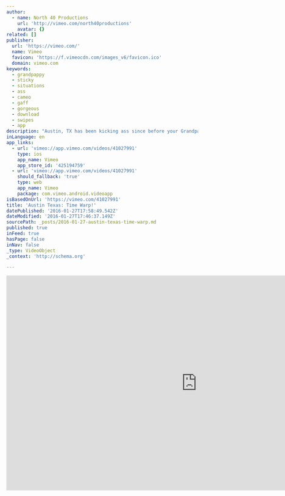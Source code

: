 ```yaml
---
author:
  - name: North 40 Productions
    url: 'http://vimeo.com/north40productions'
    avatar: {}
related: []
publisher:
  url: 'https://vimeo.com/'
  name: Vimeo
  favicon: 'https://f.vimeocdn.com/images_v6/favicon.ico'
  domain: vimeo.com
keywords:
  - grandpappy
  - sticky
  - situations
  - ass
  - cameo
  - gaff
  - gorgeous
  - download
  - swipes
  - app
description: "Austin, TX has been kicking ass since before your Grandpappy's Grandpappy... and it's time to celebrate!"
inLanguage: en
app_links:
  - url: 'vimeo://app.vimeo.com/videos/41027991'
    type: ios
    app_name: Vimeo
    app_store_id: '425194759'
  - url: 'vimeo://app.vimeo.com/videos/41027991'
    should_fallback: 'true'
    type: web
    app_name: Vimeo
    package: com.vimeo.android.videoapp
isBasedOnUrl: 'https://vimeo.com/41027991'
title: 'Austin Texas: Time Warp!'
datePublished: '2016-01-27T17:58:49.542Z'
dateModified: '2016-01-27T17:46:37.149Z'
sourcePath: _posts/2016-01-27-austin-texas-time-warp.md
published: true
inFeed: true
hasPage: false
inNav: false
_type: VideoObject
_context: 'http://schema.org'

---
```

<iframe src="https://cdn.embedly.com/widgets/media.html?src=https%3A%2F%2Fplayer.vimeo.com%2Fvideo%2F41027991&amp;url=https%3A%2F%2Fvimeo.com%2F41027991&amp;image=http%3A%2F%2Fi.vimeocdn.com%2Fvideo%2F283884324_1280.jpg&amp;key=b7d04c9b404c499eba89ee7072e1c4f7&amp;type=text%2Fhtml&amp;schema=vimeo" width="1000" height="563" scrolling="no" frameborder="0" allowfullscreen="allowfullscreen" style=""></iframe>